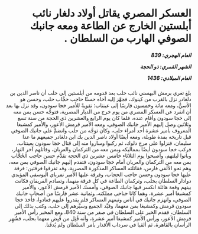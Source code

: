 <h1 dir="rtl">العسكر المصري يقاتل أولاد دلغار نائب أبلستين الخارج عن الطاعة ومعه جانبك الصوفي الهارب من السلطان .</h1>

<h5 dir="rtl">العام الهجري:  839

الشهر القمري: ذو الحجة

العام الميلادي: 1436</h5>

<p dir="rtl">بلغ تغري برمش البهسني نائب حلب بعد قدومه من أبلستين إلى حلب أن ناصر الدين بن دلغادر نزل بالقرب من كينوك، فجهَّز إليه أخاه حسنًا حاجب حجَّاب حلب، وحسن هو الأسنُّ، ومعه مائة وخمسون فارسًا إلى عينتاب؛ تقويةً للأمير خجا سودون، وقد نزل بها بعد أن انفرد عن العسكر المصري من يوم خرج من الديار المصرية، فتوجَّه حسن بمن معه إلى خجا سودون وأقام عنده، فلما كان يوم الرابع والعشرين ذي الحجة من سنة تسع وثلاثين وصل إليهم الأمير جانبك الصوفي، ومعه الأمير قرمش الأعور، والأمير كمشبغا المعروف بأمير عشرة أحد أمراء حلب، وكان توجَّه من حلب وانضمَّ على جانبك الصوفي قبل تاريخه بمدة طويلة، ومعه أيضًا أولاد ناصر الدين بك ابن دلغادر جميعهم ما عدا سليمان، فنزلوا على مرج دلوك، ثم ركبوا وساروا منه إلى قتال خجا سودون بعينتاب، فركب خجا سودون أيضًا بمماليكه وبمن معه من التركمان والعربان، وقاتلهم آخر النهار، وباتوا ليلتهم، وأصبحوا يوم الثلاثاء خامس عشرين ذي الحجة تقدَّم حسن حاجب الحُجَّاب بمن معه من التركمان والعربان أمام خجا سودون، فتقدم إليهم جانبك الصوفي بمن معه، وهم نحو الألفي فارس، فقاتلته العساكر المذكورة المصرية، وقد تفرقوا فرقتين: فرقة عليها خجا سودون وحسن حاجب الحجاب، وفرقة عليها الأمير تمرباي اليوسفي المؤيدي دوادار السلطان بحلب، وتركمان الطاعة في كل فرقة منهما، وتصادم الفريقان فكانت بينهم وقعة هائلة انكسر فيها جانبك الصوفي، وأمسك الأمير قرمش الأعور، والأمير كمشبغا أمير عشرة، وهما كانا جناحي مملكته، وثمانية عشر فارسًا من أصحاب جانبك الصوفي، وانهزم جانبك في أناس وتبعهم العساكر فلم يقدروا عليهم فعادوا، فأخذ خجا سودون قرمش وكمشبغا بمن معهما، وقيَّد الجميع وسيَّرهم إلى حلب، وكتب بذلك إلى السلطان، فقدم الخبر على السلطان في صفر من سنة 840، ومع المخبر رأس الأمير قرمش الأعور، ورأس الأمير كمشبغا أمير عشرة، وأنه قُتِل من قُبِض معهما بحلب، فشُهِر الرأسان بالقاهرة، ثم ألقيا في سرداب الأقذار بأمر السلطان ولم يُدفَنا.</p></br>
